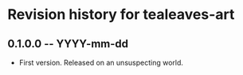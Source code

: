 # Revision history for tealeaves-art

## 0.1.0.0 -- YYYY-mm-dd

* First version. Released on an unsuspecting world.

